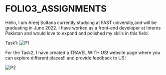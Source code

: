 # FOLIO3_ASSIGNMENTS 
Hello, I am Areej Sultana currently studying at FAST university,and will be graduating in June 2022. I have worked as a front-end developer at Interns Pakistan and would love to expand and polished my skills in this field.

Task1:
![P1](https://user-images.githubusercontent.com/82303448/153655571-908183bc-0ba4-49ad-90d8-9919e6a52e45.PNG)


For the Task2, I have created a TRAVEL WITH US! website page where you can explore different places!! and provide feedback to US!

![P2](https://user-images.githubusercontent.com/82303448/153656513-36744050-5f87-4ae0-8744-2ddb06c6c2fe.PNG)
